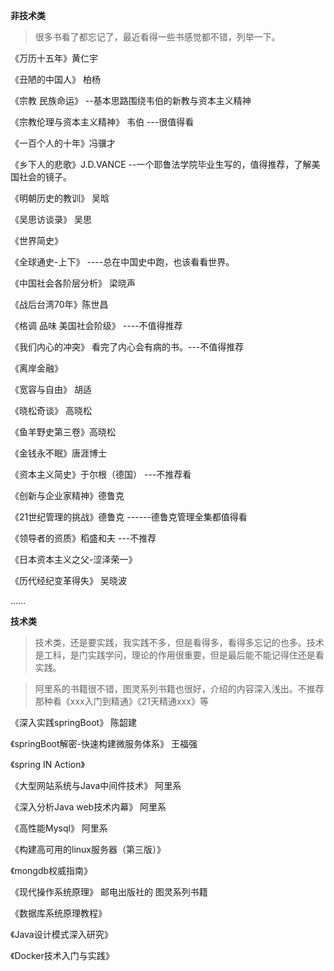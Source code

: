 


**非技术类**

>很多书看了都忘记了，最近看得一些书感觉都不错，列举一下。


《万历十五年》黄仁宇

《丑陋的中国人》 柏杨

《宗教 民族命运》 --基本思路围绕韦伯的新教与资本主义精神

《宗教伦理与资本主义精神》 韦伯 ---很值得看

《一百个人的十年》冯骥才 

 《乡下人的悲歌》J.D.VANCE  --一个耶鲁法学院毕业生写的，值得推荐，了解美国社会的镜子。

《明朝历史的教训》 吴晗

《吴思访谈录》 吴思

《世界简史》

《全球通史-上下》 ----总在中国史中跑，也该看看世界。

《中国社会各阶层分析》 梁晓声

《战后台湾70年》陈世昌

《格调 品味 美国社会阶级》     ----不值得推荐

《我们内心的冲突》  看完了内心会有病的书。---不值得推荐

《离岸金融》

《宽容与自由》 胡适

 《晓松奇谈》 高晓松

 《鱼羊野史第三卷》高晓松

《金钱永不眠》唐涯博士

《资本主义简史》于尔根（德国）        ---不推荐看

《创新与企业家精神》德鲁克

《21世纪管理的挑战》德鲁克   ------德鲁克管理全集都值得看

《领导者的资质》稻盛和夫            ---不推荐

《日本资本主义之父-涩泽荣一》

《历代经纪变革得失》 吴晓波

……



**技术类**

>技术类，还是要实践，我实践不多，但是看得多，看得多忘记的也多。技术是工科，是门实践学问，理论的作用很重要，但是最后能不能记得住还是看实践。

>阿里系的书籍很不错，图灵系列书籍也很好，介绍的内容深入浅出。不推荐那种看《xxx入门到精通》《21天精通xxx》等

《深入实践springBoot》 陈韶建

《springBoot解密-快速构建微服务体系》 王福强

《spring IN Action》

《大型网站系统与Java中间件技术》 阿里系

《深入分析Java web技术内幕》 阿里系

《高性能Mysql》 阿里系

《构建高可用的linux服务器（第三版）》

《mongdb权威指南》

《现代操作系统原理》 邮电出版社的 图灵系列书籍

《数据库系统原理教程》

《Java设计模式深入研究》

《Docker技术入门与实践》





